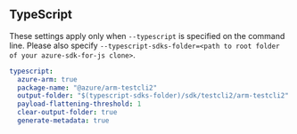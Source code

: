 ## TypeScript

These settings apply only when `--typescript` is specified on the command line.
Please also specify `--typescript-sdks-folder=<path to root folder of your azure-sdk-for-js clone>`.

``` yaml $(typescript)
typescript:
  azure-arm: true
  package-name: "@azure/arm-testcli2"
  output-folder: "$(typescript-sdks-folder)/sdk/testcli2/arm-testcli2"
  payload-flattening-threshold: 1
  clear-output-folder: true
  generate-metadata: true
```
